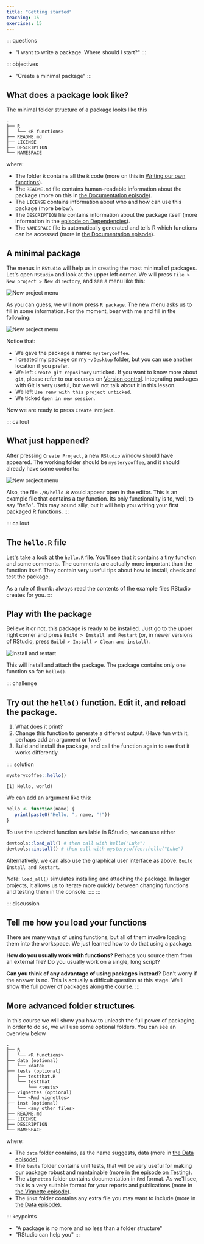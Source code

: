 ```yaml
---
title: "Getting started"
teaching: 15
exercises: 15
---
```


::: questions
- "I want to write a package. Where should I start?"
:::

::: objectives
- "Create a minimal package"
:::



## What does a package look like?

The minimal folder structure of a package looks like this

```
.
├── R
│   └── <R functions>
├── README.md
├── LICENSE
├── DESCRIPTION
└── NAMESPACE
```

where:

- The folder `R` contains all the `R` code (more on this in [Writing our own functions](functions.Rmd)).
- The `README.md` file contains human-readable information about the package (more on this in [the Documentation episode](documentation.Rmd)).
- The `LICENSE` contains information about who and how can use this package (more below).
- The `DESCRIPTION` file contains information about the package itself (more information in the [episode on Dependencies](dependencies.Rmd)).
- The `NAMESPACE` file is automatically generated and tells R which functions can be accessed (more in [the Documentation episode](documentation.Rmd)).

## A minimal package

The menus in `RStudio` will help us in creating the most minimal of packages.
Let's open `RStudio` and look at the upper left corner.
We will press `File > New project > New directory`, and see a menu like this:

![New project menu](fig/new-project.png)

As you can guess, we will now press `R package`.
The new menu asks us to fill in some information.
For the moment, bear with me and fill in the following:

![New project menu](fig/create-package.png)

Notice that:

- We gave the package a name: `mysterycoffee`.
- I created my package on my `~/Desktop` folder, but you can use another location if you prefer.
- We left `Create git repository` unticked. If you want to know more about `git`, please refer to our courses on [Version control](https://swcarpentry.github.io/git-novice/). Integrating packages with Git is very useful, but we will not talk about it in this lesson.
- We left `Use renv with this project unticked`.
- We ticked `Open in new session`.

Now we are ready to press `Create Project`.

::: callout
## What just happened?
After pressing `Create Project`, a new `RStudio` window should have appeared.
The working folder should be `mysterycoffee`, and it should already have some contents:

![New project menu](fig/contents.png)

Also, the file `./R/hello.R` would appear open in the editor.
This is an example file that contains a toy function.
Its only functionality is to, well, to say _"hello"_.
This may sound silly, but it will help you writing your first packaged R functions.
:::

::: callout
## The `hello.R` file
Let's take a look at the `hello.R` file.
You'll see that it contains a tiny function and some comments.
The comments are actually more important than the function itself.
They contain very useful tips about how to install, check and test the package.

As a rule of thumb: always read the contents of the example files RStudio creates for you.
:::

## Play with the package

Believe it or not, this package is ready to be installed.
Just go to the upper right corner and press `Build > Install and Restart` (or, in newer versions of RStudio, press `Build > Install > Clean and install`).

![Install and restart](fig/install-and-restart.gif)

This will install and attach the package. The package contains only one function so far: `hello()`.

::: challenge
## Try out the `hello()` function. Edit it, and reload the package.
1. What does it print?
2. Change this function to generate a different output. (Have fun with it, perhaps add an argument or two!)
3. Build and install the package, and call the function again to see that it works differently.

:::: solution

```r
mysterycoffee::hello()
```

```output
[1] Hello, world!
```

We can add an argument like this:
```r
hello <- function(name) {
   print(paste0("Hello, ", name, "!"))
}
```

To use the updated function available in RStudio, we can use either
```r
devtools::load_all() # then call with hello("Luke")
devtools::install() # then call with mysterycoffee::hello("Luke")
```

Alternatively, we can also use the graphical user interface as above: `Build Install and Restart`.

*Note*: `load_all()` simulates installing and attaching the package. In larger projects, it allows us to iterate more quickly between changing functions and testing them in the console.
::::
:::

::: discussion
## Tell me how you load your functions
There are many ways of using functions, but all of them involve loading them into the workspace.
We just learned how to do that using a package.

**How do you usually work with functions?**
Perhaps you source them from an external file?
Do you usually work on a single, long script?

**Can you think of any advantage of using packages instead?**
Don't worry if the answer is no.
This is actually a difficult question at this stage.
We'll show the full power of packages along the course.
:::

## More advanced folder structures
In this course we will show you how to unleash the full power of packaging.
In order to do so, we will use some optional folders.
You can see an overview below

```
.
├── R
│   └── <R functions>
├── data (optional)
│   └── <data>
├── tests (optional)
│   ├── testthat.R
│   └── testthat
│       └── <tests>
├── vignettes (optional)
│   └── <Rmd vignettes>
├── inst (optional)
│   └── <any other files>
├── README.md
├── LICENSE
├── DESCRIPTION
└── NAMESPACE
```

where:

- The `data` folder contains, as the name suggests, data (more in [the Data episode](data.Rmd)).
- The `tests` folder contains unit tests, that will be very useful for making our package robust and mantainable (more in [the episode on Testing](testing.Rmd)).
- The `vignettes` folder contains documentation in `Rmd` format. As we'll see, this is a very suitable format for your reports and publications (more in [the Vignette episode](vignettes.Rmd)).
- The `inst` folder contains any extra file you may want to include (more in [the Data episode](data.Rmd)).

::: keypoints
- "A package is no more and no less than a folder structure"
- "RStudio can help you"
:::
